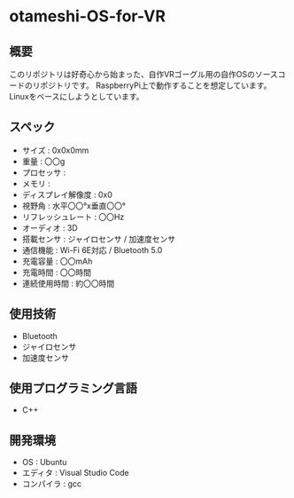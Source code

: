 # otameshi-OS-for-VR

## 概要
このリポジトリは好奇心から始まった、自作VRゴーグル用の自作OSのソースコードのリポジトリです。
RaspberryPi上で動作することを想定しています。
Linuxをベースにしようとしています。

## スペック
- サイズ : 0x0x0mm
- 重量 : 〇〇g
- プロセッサ : 
- メモリ : 
- ディスプレイ解像度 : 0x0
- 視野角 : 水平〇〇°x垂直〇〇°
- リフレッシュレート : 〇〇Hz
- オーディオ : 3D
- 搭載センサ : ジャイロセンサ / 加速度センサ
- 通信機能 : Wi-Fi 6E対応 / Bluetooth 5.0
- 充電容量 : 〇〇mAh
- 充電時間 : 〇〇時間
- 連続使用時間 : 約〇〇時間

## 使用技術
- Bluetooth
- ジャイロセンサ
- 加速度センサ

## 使用プログラミング言語
- C++

## 開発環境
- OS : Ubuntu
- エディタ : Visual Studio Code
- コンパイラ : gcc